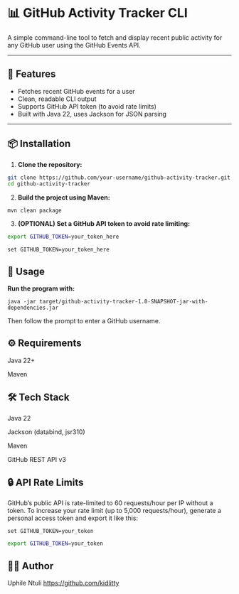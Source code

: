 # 📊 GitHub Activity Tracker CLI

A simple command-line tool to fetch and display recent public activity for any GitHub user using the GitHub Events API.

---

## 🚀 Features

- Fetches recent GitHub events for a user
- Clean, readable CLI output
- Supports GitHub API token (to avoid rate limits)
- Built with Java 22, uses Jackson for JSON parsing

---

## 📦 Installation

1. **Clone the repository:**

```bash
git clone https://github.com/your-username/github-activity-tracker.git
cd github-activity-tracker
```

2. **Build the project using Maven:**

```commandline
mvn clean package
```

3. **(OPTIONAL) Set a GitHub API token to avoid rate limiting:**

```bash
export GITHUB_TOKEN=your_token_here
```
```commandline (windows)
set GITHUB_TOKEN=your_token_here
```

## 🧪 Usage

**Run the program with:**
```commandline
java -jar target/github-activity-tracker-1.0-SNAPSHOT-jar-with-dependencies.jar 
```

Then follow the prompt to enter a GitHub username.

## ⚙️ Requirements

Java 22+

Maven

## 🛠 Tech Stack

Java 22

Jackson (databind, jsr310)

Maven

GitHub REST API v3

## 🔒 API Rate Limits

GitHub’s public API is rate-limited to 60 requests/hour per IP without a token. To increase your rate limit (up to 5,000 requests/hour), generate a personal access token and export it like this:
```commandline
set GITHUB_TOKEN=your_token
```
```bash
export GITHUB_TOKEN=your_token
```

## 🧑‍💻 Author

Uphile Ntuli
https://github.com/kidlitty